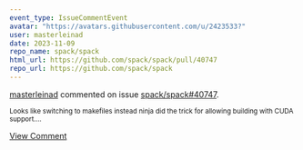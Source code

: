 ```yaml
---
event_type: IssueCommentEvent
avatar: "https://avatars.githubusercontent.com/u/2423533?"
user: masterleinad
date: 2023-11-09
repo_name: spack/spack
html_url: https://github.com/spack/spack/pull/40747
repo_url: https://github.com/spack/spack
---
```


<a href='https://github.com/masterleinad' target='_blank'>masterleinad</a> commented on issue <a href='https://github.com/spack/spack/pull/40747' target='_blank'>spack/spack#40747</a>.

<small>Looks like switching to makefiles instead ninja did the trick for allowing building with CUDA support....</small>

<a href='https://github.com/spack/spack/pull/40747' target='_blank'>View Comment</a>